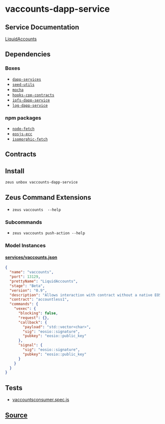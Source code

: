 
vaccounts-dapp-service
====================






## Service Documentation
[LiquidAccounts](../../services/vaccounts-service.md)
## Dependencies
### Boxes
* [`dapp-services`](dapp-services.md)
* [`seed-utils`](seed-utils.md)
* [`mocha`](mocha.md)
* [`hooks-cpp-contracts`](hooks-cpp-contracts.md)
* [`ipfs-dapp-service`](ipfs-dapp-service.md)
* [`log-dapp-service`](log-dapp-service.md)
### npm packages
* [`node-fetch`](http://npmjs.com/package/node-fetch)
* [`eosjs-ecc`](http://npmjs.com/package/eosjs-ecc)
* [`isomorphic-fetch`](http://npmjs.com/package/isomorphic-fetch)

## Contracts

## Install
```bash
zeus unbox vaccounts-dapp-service
```



## Zeus Command Extensions
* ```zeus vaccounts  --help```
### Subcommands
* ```zeus vaccounts push-action --help```




### Model Instances
#### [services/vaccounts.json](https://github.com/liquidapps-io/zeus-sdk/tree/master/boxes/groups/services/vaccounts-dapp-service/models/dapp-services/vaccounts.json)
```json
{
  "name": "vaccounts",
  "port": 13129,
  "prettyName": "LiquidAccounts",
  "stage": "Beta",
  "version": "0.9",
  "description": "Allows interaction with contract without a native EOS Account",
  "contract": "accountless1",
  "commands": {
    "vexec": {
      "blocking": false,
      "request": {},
      "callback": {
        "payload": "std::vector<char>",
        "sig": "eosio::signature",
        "pubkey": "eosio::public_key"
      },
      "signal": {
        "sig": "eosio::signature",
        "pubkey": "eosio::public_key"
      }
    }
  }
}
```
## Tests 
* [vaccountsconsumer.spec.js](https://github.com/liquidapps-io/zeus-sdk/tree/master/boxes/groups/services/vaccounts-dapp-service/test/vaccountsconsumer.spec.js)
## [Source](https://github.com/liquidapps-io/zeus-sdk/tree/master/boxes/groups/services/vaccounts-dapp-service)
